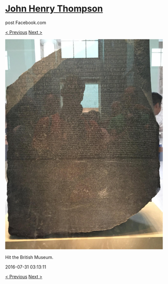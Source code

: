 # [John Henry Thompson](../README.md)
post Facebook.com

[< Previous](2016-07-31-1.md) [Next >](2016-07-30-2.md)

[![](../media/2016-07-31/Hit-the-British-Museum.jpg)](../README.md)

Hit the British Museum.

2016-07-31 03:13:11

[< Previous](2016-07-31-1.md) [Next >](2016-07-30-2.md)